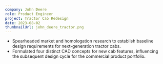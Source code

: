 ```yaml
---
company: John Deere
role: Product Engineer
project: Tractor Cab Redesign
date: 2023-08-02
thumbnailUrl: john_deere_tractor.png
---
```


- Spearheaded market and homologation research to establish baseline design requirements for next-generation
tractor cabs.
- Formulated four distinct CAD concepts for new cab features, influencing the subsequent design cycle for the
commercial product portfolio.
